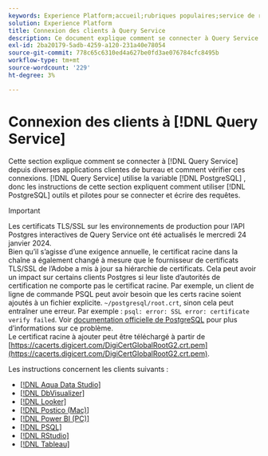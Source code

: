 ```yaml
---
keywords: Experience Platform;accueil;rubriques populaires;service de requête;service de requête;connexion;connexion au service de requête;aqua data studio;Aqua Data Studio;Looker;observateur;Postico;Power BI;power bi;psql;studio;PSQL;RStudio;Tableau;tableau;tableau
solution: Experience Platform
title: Connexion des clients à Query Service
description: Ce document explique comment se connecter à Query Service à partir de diverses applications clientes de bureau et comment vérifier ces connexions.
exl-id: 2ba20179-5adb-4259-a120-231a40e78054
source-git-commit: 778c65c6310ed4a627be0fd3ae076784cfc8495b
workflow-type: tm+mt
source-wordcount: '229'
ht-degree: 3%

---
```


# Connexion des clients à [!DNL Query Service]

Cette section explique comment se connecter à [!DNL Query Service] depuis diverses applications clientes de bureau et comment vérifier ces connexions. [!DNL Query Service] utilise la variable [!DNL PostgreSQL] , donc les instructions de cette section expliquent comment utiliser [!DNL PostgreSQL] outils et pilotes pour se connecter et écrire des requêtes.

>[!IMPORTANT]
>
>Les certificats TLS/SSL sur les environnements de production pour l’API Postgres interactives de Query Service ont été actualisés le mercredi 24 janvier 2024.<br>Bien qu’il s’agisse d’une exigence annuelle, le certificat racine dans la chaîne a également changé à mesure que le fournisseur de certificats TLS/SSL de l’Adobe a mis à jour sa hiérarchie de certificats. Cela peut avoir un impact sur certains clients Postgres si leur liste d’autorités de certification ne comporte pas le certificat racine. Par exemple, un client de ligne de commande PSQL peut avoir besoin que les certs racine soient ajoutés à un fichier explicite. `~/postgresql/root.crt`, sinon cela peut entraîner une erreur. Par exemple : `psql: error: SSL error: certificate verify failed`. Voir [documentation officielle de PostgreSQL](https://www.postgresql.org/docs/current/libpq-ssl.html#LIBQ-SSL-CERTIFICATES) pour plus d’informations sur ce problème.<br>Le certificat racine à ajouter peut être téléchargé à partir de [https://cacerts.digicert.com/DigiCertGlobalRootG2.crt.pem](https://cacerts.digicert.com/DigiCertGlobalRootG2.crt.pem).

Les instructions concernent les clients suivants :

- [[!DNL Aqua Data Studio]](./aqua-data-studio.md)
- [[!DNL DbVisualizer]](./dbvisulaizer.md)
- [[!DNL Looker]](./looker.md)
- [[!DNL Postico (Mac)]](./postico.md)
- [[!DNL Power BI (PC)]](./power-bi.md)
- [[!DNL PSQL]](./psql.md)
- [[!DNL RStudio]](./rstudio.md)
- [[!DNL Tableau]](./tableau.md)
